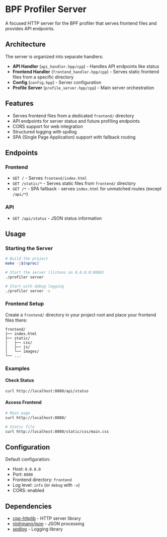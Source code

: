 # BPF Profiler Server

A focused HTTP server for the BPF profiler that serves frontend files and provides API endpoints.

## Architecture

The server is organized into separate handlers:

- **API Handler** (`api_handler.hpp/cpp`) - Handles API endpoints like status
- **Frontend Handler** (`frontend_handler.hpp/cpp`) - Serves static frontend files from a specific directory
- **Config** (`config.hpp`) - Server configuration
- **Profile Server** (`profile_server.hpp/cpp`) - Main server orchestration

## Features

- Serves frontend files from a dedicated `frontend/` directory
- API endpoints for server status and future profiling endpoints
- CORS support for web integration
- Structured logging with spdlog
- SPA (Single Page Application) support with fallback routing

## Endpoints

### Frontend
- `GET /` - Serves `frontend/index.html`
- `GET /static/*` - Serves static files from `frontend/` directory
- `GET /*` - SPA fallback - serves `index.html` for unmatched routes (except `/api/*`)

### API
- `GET /api/status` - JSON status information

## Usage

### Starting the Server
```bash
# Build the project
make -j$(nproc)

# Start the server (listens on 0.0.0.0:8080)
./profiler server

# Start with debug logging
./profiler server -v
```

### Frontend Setup
Create a `frontend/` directory in your project root and place your frontend files there:
```
frontend/
├── index.html
├── static/
│   ├── css/
│   ├── js/
│   └── images/
└── ...
```

### Examples

#### Check Status
```bash
curl http://localhost:8080/api/status
```

#### Access Frontend
```bash
# Main page
curl http://localhost:8080/

# Static file
curl http://localhost:8080/static/css/main.css
```

## Configuration

Default configuration:
- Host: `0.0.0.0`
- Port: `8080`
- Frontend directory: `frontend`
- Log level: `info` (or `debug` with `-v`)
- CORS: enabled

## Dependencies

- [cpp-httplib](https://github.com/yhirose/cpp-httplib) - HTTP server library
- [nlohmann/json](https://github.com/nlohmann/json) - JSON processing
- [spdlog](https://github.com/gabime/spdlog) - Logging library 
